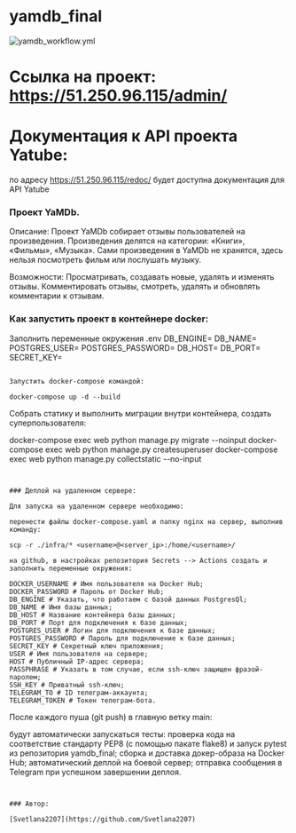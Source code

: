 # yamdb_final

![yamdb_workflow.yml](https://github.com/Svetlana2207/yamdb_final/actions/workflows/yamdb_workflow.yml/badge.svg)

# Ссылка на проект: https://51.250.96.115/admin/

# Документация к API проекта Yatube:
по адресу https://51.250.96.115/redoc/ будет доступна документация для API Yatube
 

### Проект YaMDb.
Описание:
Проект YaMDb собирает отзывы пользователей на произведения. Произведения делятся на категории: «Книги», «Фильмы», «Музыка». Сами произведения в YaMDb не хранятся, здесь нельзя посмотреть фильм или послушать музыку.

Возможности:
Просматривать, создавать новые, удалять и изменять отзывы.
Комментировать отзывы, смотреть, удалять и обновлять комментарии к отзывам.

### Как запустить проект в контейнере docker:

Заполнить переменные окружения .env
DB_ENGINE=
DB_NAME=
POSTGRES_USER=
POSTGRES_PASSWORD=
DB_HOST=
DB_PORT=
SECRET_KEY=
```

Запустить docker-compose командой:

docker-compose up -d --build
```

Собрать статику и выполнить миграции внутри контейнера, создать суперпользователя:

docker-compose exec web python manage.py migrate --noinput
docker-compose exec web python manage.py createsuperuser
docker-compose exec web python manage.py collectstatic --no-input
```  


### Деплой на удаленном сервере:

Для запуска на удаленном сервере необходимо:

перенести файлы docker-compose.yaml и папку nginx на сервер, выполнив команду:

scp -r ./infra/* <username>@<server_ip>:/home/<username>/

на github, в настройках репозитория Secrets --> Actions создать и заполнить переменные окружения:

DOCKER_USERNAME # Имя пользователя на Docker Hub;
DOCKER_PASSWORD # Пароль от Docker Hub;
DB_ENGINE # Указать, что работаем с базой данных PostgresQl;
DB_NAME # Имя базы данных;
DB_HOST # Название контейнера базы данных; 
DB_PORT # Порт для подключения к базе данных;
POSTGRES_USER # Логин для подключения к базе данных;
POSTGRES_PASSWORD # Пароль для подключение к базе данных;
SECRET_KEY # Секретный ключ приложения;
USER # Имя пользователя на сервере;
HOST # Публичный IP-адрес сервера;
PASSPHRASE # Указать в том случае, если ssh-ключ защищен фразой-паролем;
SSH_KEY # Приватный ssh-ключ;
TELEGRAM_TO # ID телеграм-аккаунта;
TELEGRAM_TOKEN # Токен телеграм-бота.
``` 

После каждого пуша (git push) в главную ветку main:

будут автоматически запускаться тесты: проверка кода на соответствие стандарту PEP8 (с помощью пакате flake8) и запуск pytest из репозитория yamdb_final;
сборка и доставка докер-образа на Docker Hub;
автоматический деплой на боевой сервер;
отправка сообщения в Telegram при успешном завершении деплоя.
``` 


### Aвтор:

[Svetlana2207](https://github.com/Svetlana2207)

